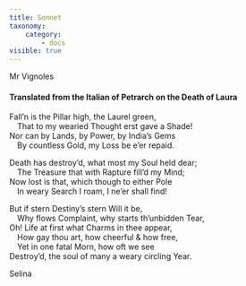 ```yaml
---
title: Sonnet
taxonomy:
    category:
        - docs
visible: true
---
```


<div class="author">Mr Vignoles</div>

#### Translated from the Italian of Petrarch on the Death of Laura  
  
Fall’n is the Pillar high, the Laurel green,  
&emsp;That to my wearied Thought erst gave a Shade!  
Nor can by Lands, by Power, by India’s Gems  
&emsp;By countless Gold, my Loss be e’er repaid.  
  
Death has destroy’d, what most my Soul held dear;  
&emsp;The Treasure that with Rapture fill’d my Mind;  
Now lost is that, which though to either Pole  
&emsp;In weary Search I roam, I ne’er shall find!  
  
But if stern Destiny’s stern Will it be,  
&emsp;Why flows Complaint, why starts th’unbidden Tear,  
Oh! Life at first what Charms in thee appear,  
&emsp;How gay thou art, how cheerful & how free,  
&emsp;Yet in one fatal Morn, how oft we see  
Destroy’d, the soul of many a weary circling Year.  
  
Selina